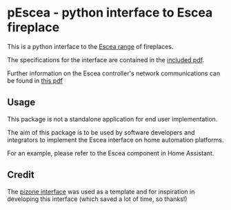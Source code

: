 
# pEscea - python interface to Escea fireplace

This is a python interface to the [Escea range](https://escea.com/) of fireplaces.

The specifications for the interface are contained in the [included pdf](./630260_3_Escea_Fireplace_LAN_Comms_Spec.pdf).

Further information on the Escea controller's network communications can be found in [this pdf](./Escea_Controller_Network_Communications_Summary.pdf)

## Usage

This package is not a standalone application for end user implementation.

The aim of this package is to be used by software developers and integrators to implement
the Escea interface on home automation platforms.

For an example, please refer to the Escea component in Home Assistant.

## Credit

The [pizone interface](https://github.com/Swamp-Ig/pizone) was used as a template and
for inspiration in developing this interface (which saved a lot of time, so thanks!)
